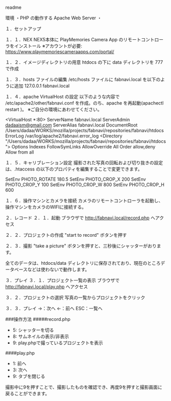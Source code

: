 readme

環境
・PHP の動作する Apache Web Server
・

１．セットアップ

１．１．NEX
NEX5本体に PlayMemories Camera App のリモートコントローラをインストール
※アカウントが必要: https://www.playmemoriescameraapps.com/portal/

１．２．イメージディレクトリの用意
htdocs の下に data ディレクトリを 777 で作成

１．３．hosts ファイルの編集
/etc/hosts ファイルに fabnavi.local を以下のように追加
127.0.0.1	fabnavi.local

１．４．apache VirtualHost の設定
以下のような内容で /etc/apache2/other/fabnavi.conf を作成。のち、apache を再起動(apachectl restart )。
※ご自分の環境にあわせてください。

<VirtualHost *:80>
        ServerName fabnavi.local
        ServerAdmin dadaaism@gmail.com
        ServerAlias fabnavi.local
        DocumentRoot /Users/dadaa/WORKS/mozilla/projects/fabnavi/repositories/fabnavi/htdocs
        ErrorLog /var/log/apache2/fabnavi.error_log
</VirtualHost>
<Directory "/Users/dadaa/WORKS/mozilla/projects/fabnavi/repositories/fabnavi/htdocs">
  Options Indexes FollowSymLinks
  AllowOverride All
  Order allow,deny
  Allow from all
</Directory>

１．５．キャリブレーション設定
撮影された写真の回転および切り抜きの設定は、.htaccess の以下のプロパティを編集することで変更できます。

SetEnv PHOTO_ROTATE 180.5
SetEnv PHOTO_CROP_X 200
SetEnv PHOTO_CROP_Y 100
SetEnv PHOTO_CROP_W 800
SetEnv PHOTO_CROP_H 600


１．６．操作マシンとカメラを接続
カメラのリモートコントローラを起動し、操作マシンをカメラのWIFIに接続する。




２．レコード
２．１．起動
ブラウザで http://fabnavi.local/record.php へアクセス

２．２．プロジェクトの作成
"start to record" ボタンを押す

２．３．撮影
"take a picture" ボタンを押すと、三秒後にシャッターがおります。

全てのデータは、htdocs/data ディレクトリに保存されており、現在のところデータベースなどは使わないで動作します。

３．プレイ
３．１．プロジェクト一覧の表示
ブラウザで http://fabnavi.local/play.php へアクセス

３．２．プロジェクトの選択
写真の一覧からプロジェクトをクリック

３．３．プレイ
→：次へ
←：前へ
ESC：一覧へ


###操作方法
#####record.php
  * 5: シャッターを切る
  * 8: サムネイルの表示/非表示
  * 9: play.phpで撮っているプロジェクトを表示

####play.php
  * 1: 前へ
  * 3: 次へ
  * 9: タブを閉じる

撮影中に9を押すことで、撮影したものを確認でき、再度9を押すと撮影画面に戻ることができます。
